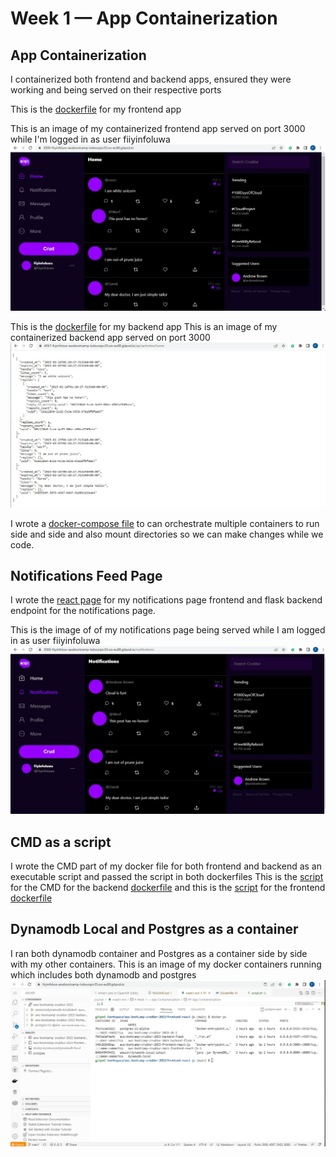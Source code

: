 # Week 1 — App Containerization

## App Containerization

I containerized both frontend and backend apps, ensured they were working and being served on their respective ports

This is the [dockerfile](../frontend-react-js/Dockerfile) for my frontend app

This is an image of my containerized frontend app served on port 3000 while I'm logged in as user fiiyinfoluwa
![Containerized Frontend](assets/frontend-containerized.jpg)

This is the [dockerfile](../backend-flask/Dockerfile) for my backend app
This is an image of my containerized backend app served on port 3000
![Containerized Backend](assets/containerized-backend.jpg)

I wrote a [docker-compose file](../docker-compose.yml) to can orchestrate multiple containers to run side and side and also mount directories so we can make changes while we code.

## Notifications Feed Page

I wrote the [react page](../frontend-react-js/src/pages/NotificationsFeedPage.js) for my notifications page frontend and flask backend endpoint for the notifications page.

This is the image of of my notifications page being served while I am logged in as user fiiyinfoluwa
![Notifications Page](assets/notifications-page.jpg)

## CMD as a script

I wrote the CMD part of my docker file for both frontend and backend as an executable script and passed the script in both dockerfiles
This is the [script](../backend-flask/run.sh) for the CMD for the backend [dockerfile](../backend-flask/Dockerfile) and this is the [script](../frontend-react-js/script.sh) for the frontend [dockerfile](../frontend-react-js/Dockerfile)

## Dynamodb Local and Postgres as a container

I ran both dynamodb container and Postgres as a container side by side with my other containers.
This is an image of my docker containers running which includes both dynamodb and postgres
![Database Containers](assets/dynamo-postgres.jpg)
